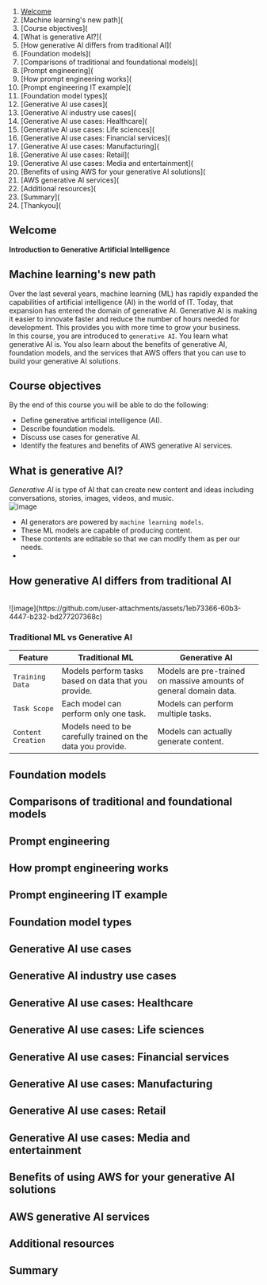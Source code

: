 1. [Welcome](https://github.com/alokg-812/MachineLearning/blob/main/AWSGenerativeAICourse/README.md#welcome)
2. [Machine learning's new path](
3. [Course objectives](
4. [What is generative Al?](
5. [How generative Al differs from traditional AI](
6. [Foundation models](
7. [Comparisons of traditional and foundational models](
8. [Prompt engineering](
9. [How prompt engineering works](
10. [Prompt engineering IT example](
11. [Foundation model types](
12. [Generative Al use cases](
13. [Generative Al industry use cases](
14. [Generative Al use cases: Healthcare](
15. [Generative Al use cases: Life sciences](
16. [Generative Al use cases: Financial services](
17. [Generative Al use cases: Manufacturing](
18. [Generative Al use cases: Retail](
19. [Generative Al use cases: Media and entertainment](
20. [Benefits of using AWS for your generative Al solutions](
21. [AWS generative Al services](
22. [Additional resources](
23. [Summary](
24. [Thankyou](


## Welcome
<p style="font-weight: bold;">Introduction to Generative Artificial Intelligence</p>

## Machine learning's new path
Over the last several years, machine learning (ML) has rapidly expanded the capabilities of artificial intelligence (AI) in the world of IT. Today, that expansion has entered the domain of generative AI. Generative AI is making it easier to innovate faster and reduce the number of hours needed for development. This provides you with more time to grow your business.
<br>
In this course, you are introduced to `generative AI`. You learn what generative AI is. You also learn about the benefits of generative AI, foundation models, and the services that AWS offers that you can use to build your generative AI solutions. 


## Course objectives
By the end of this course you will be able to do the following:
- Define generative artificial intelligence (AI).
- Describe foundation models.
- Discuss use cases for generative AI.
- Identify the features and benefits of AWS generative AI services.


## What is generative Al?
*Generative AI* is type of AI that can create new content and ideas including conversations, stories, images, videos, and music. <br>
![image](https://github.com/user-attachments/assets/a3a7111a-65d7-4429-89ea-d70f62ed3f0e)

- AI generators are powered by `machine learning models`.
- These ML models are capable of producing content.
- These contents are editable so that we can modify them as per our needs.
- 


## How generative Al differs from traditional AI
<br>
![image](https://github.com/user-attachments/assets/1eb73366-60b3-4447-b232-bd277207368c)

### Traditional ML vs Generative AI

| Feature                            | Traditional ML                                               | Generative AI                                                     |
|------------------------------------|--------------------------------------------------------------|-------------------------------------------------------------------|
| `Training Data`                    | Models perform tasks based on data that you provide.         | Models are pre-trained on massive amounts of general domain data. |
| `Task Scope`                       | Each model can perform only one task.                        | Models can perform multiple tasks.                                |
| `Content Creation`                 | Models need to be carefully trained on the data you provide. | Models can actually generate content.                             |



## Foundation models
## Comparisons of traditional and foundational models
## Prompt engineering
## How prompt engineering works
## Prompt engineering IT example
## Foundation model types
## Generative Al use cases
## Generative Al industry use cases
## Generative Al use cases: Healthcare
## Generative Al use cases: Life sciences
## Generative Al use cases: Financial services
## Generative Al use cases: Manufacturing
## Generative Al use cases: Retail
## Generative Al use cases: Media and entertainment
## Benefits of using AWS for your generative Al solutions
## AWS generative Al services
## Additional resources
## Summary













